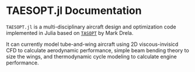 # TAESOPT.jl Documentation

`TAESOPT.jl` is a multi-disciplinary aircraft design and optimization code implemented in Julia based on [`TASOPT`](http://web.mit.edu/drela/Public/web/tasopt/) by Mark Drela.

It can currently model tube-and-wing aircraft using 2D viscous-invisicd CFD to calculate aerodynamic performance, simple beam bending theory to size the wings, and thermodynamic cycle modeling to calculate engine performance.

